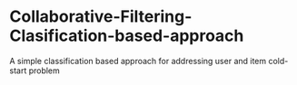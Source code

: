 # Collaborative-Filtering-Clasification-based-approach
A simple classification based approach for addressing user and  item cold-start problem
